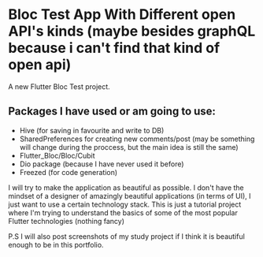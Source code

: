 # Bloc Test App With Different open API's kinds (maybe besides graphQL because i can't find that kind of open api)

A new Flutter Bloc Test project.

## Packages I have used or am going to use: 

- Hive (for saving in favourite and write to DB)
- SharedPreferences for creating new comments/post (may be something will change during the proccess, but the main idea is still the same)
- Flutter_Bloc/Bloc/Cubit 
- Dio package (because I have never used it before) 
- Freezed (for code generation)

I will try to make the application as beautiful as possible. I don't have the mindset of a designer of amazingly beautiful applications (in terms of UI), I just want to use a certain technology stack. This is just a tutorial project where I'm trying to understand the basics of some of the most popular Flutter technologies (nothing fancy)


P.S
I will also post screenshots of my study project if I think it is beautiful enough to be in this portfolio.
